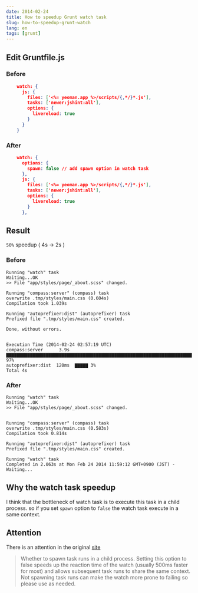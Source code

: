 ```yaml
---
date: 2014-02-24
title: How to speedup Grunt watch task
slug: how-to-speedup-grunt-watch
lang: en
tags: [grunt]
---
```


## Edit Gruntfile.js

### Before

```json
    watch: {
      js: {
        files: ['<%= yeoman.app %>/scripts/{,*/}*.js'],
        tasks: ['newer:jshint:all'],
        options: {
          livereload: true
        }
      }
    }
```
### After

```json
    watch: {
      options: {
        spawn: false // add spawn option in watch task
      },
      js: {
        files: ['<%= yeoman.app %>/scripts/{,*/}*.js'],
        tasks: ['newer:jshint:all'],
        options: {
          livereload: true
        }
      },
```
## Result

`50%` speedup ( 4s -> 2s )

### Before

    Running "watch" task
    Waiting...OK
    >> File "app/styles/page/_about.scss" changed.

    Running "compass:server" (compass) task
    overwrite .tmp/styles/main.css (0.604s)
    Compilation took 1.039s

    Running "autoprefixer:dist" (autoprefixer) task
    Prefixed file ".tmp/styles/main.css" created.

    Done, without errors.


    Execution Time (2014-02-24 02:57:19 UTC)
    compass:server      3.9s  ▇▇▇▇▇▇▇▇▇▇▇▇▇▇▇▇▇▇▇▇▇▇▇▇▇▇▇▇▇▇▇▇▇▇▇▇▇▇▇▇▇▇▇▇▇▇▇▇▇▇▇▇▇▇▇▇▇▇▇▇▇▇▇▇▇▇▇▇▇▇▇▇▇▇▇▇▇▇▇▇▇▇▇▇▇▇▇▇▇▇▇▇▇▇▇▇▇▇▇▇▇▇▇▇▇▇▇▇▇▇▇▇▇▇▇▇▇▇▇▇▇▇▇▇▇▇▇▇▇▇▇▇▇▇▇▇▇▇▇▇▇▇▇▇▇▇▇▇▇▇▇▇▇▇▇▇▇▇▇▇▇ 97%
    autoprefixer:dist  120ms  ▇▇▇▇▇ 3%
    Total 4s

### After

    Running "watch" task
    Waiting...OK
    >> File "app/styles/page/_about.scss" changed.


    Running "compass:server" (compass) task
    overwrite .tmp/styles/main.css (0.583s)
    Compilation took 0.814s

    Running "autoprefixer:dist" (autoprefixer) task
    Prefixed file ".tmp/styles/main.css" created.

    Running "watch" task
    Completed in 2.063s at Mon Feb 24 2014 11:59:12 GMT+0900 (JST) - Waiting...

## Why the watch task speedup

I think that the bottleneck of watch task is to execute this task in a child process. so if you set `spawn` option to `false` the watch task execute in a same context.

## Attention

There is an attention in the original [site](https://github.com/gruntjs/grunt-contrib-watch)

> Whether to spawn task runs in a child process. Setting this option to false speeds up the reaction time of the watch (usually 500ms faster for most) and allows subsequent task runs to share the same context. Not spawning task runs can make the watch more prone to failing so please use as needed.
